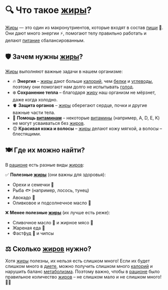 # 🔍 Что такое [жиры](/home/takoo/2025_kidbook/WORK/health/nutrition/fats.md)?  

[Жиры](/home/takoo/2025_kidbook/WORK/health/nutrition/fats.md) — это один из макронутриентов, которые входят в состав [пищи](/home/takoo/2025_kidbook/WORK/health/nutrition/food.md) 🍏. Они дают много энергии ⚡, помогают телу правильно работать и делают [питание](/home/takoo/2025_kidbook/WORK/health/nutrition/nutrition.md) сбалансированным.  

## 🛡 Зачем нужны [жиры](/home/takoo/2025_kidbook/WORK/health/nutrition/fats.md)?  
[Жиры](/home/takoo/2025_kidbook/WORK/health/nutrition/fats.md) выполняют важные задачи в нашем организме:  
- 🔥 **Энергия** – [жиры](/home/takoo/2025_kidbook/WORK/health/nutrition/fats.md) дают больше [калорий](/home/takoo/2025_kidbook/WORK/health/nutrition/calories.md), чем [белки](/home/takoo/2025_kidbook/WORK/health/nutrition/protein.md) и [углеводы](/home/takoo/2025_kidbook/WORK/health/nutrition/carbohydrates.md), поэтому они помогают нам долго не испытывать [голод](/home/takoo/2025_kidbook/WORK/health/nutrition/hunger.md).  
- ❄️ **Сохранение тепла** – благодаря [жиру](/home/takoo/2025_kidbook/WORK/health/nutrition/fats.md) наш организм не мёрзнет, даже когда холодно.  
- 🫀 **Защита органов** – [жиры](/home/takoo/2025_kidbook/WORK/health/nutrition/fats.md) оберегают сердце, почки и другие важные части тела.  
- 🌈 **Помощь [витаминам](/home/takoo/2025_kidbook/WORK/health/nutrition/vitamins.md)** – некоторые [витамины](/home/takoo/2025_kidbook/WORK/health/nutrition/vitamins.md) (например, A, D, E, K) не могут усваиваться без [жиров](/home/takoo/2025_kidbook/WORK/health/nutrition/fats.md).  
- 😊 **Красивая кожа и волосы** – [жиры](/home/takoo/2025_kidbook/WORK/health/nutrition/fats.md) делают кожу мягкой, а волосы – блестящими.  

## 🍽 Где их можно найти?  
В [рационе](/home/takoo/2025_kidbook/WORK/health/nutrition/ration.md) есть разные виды [жиров](/home/takoo/2025_kidbook/WORK/health/nutrition/fats.md):  

✅ **Полезные [жиры](/home/takoo/2025_kidbook/WORK/health/nutrition/fats.md)** (они важны для здоровья):  
- Орехи и семечки 🥜  
- Рыба 🐟 (например, лосось, тунец)  
- Авокадо 🥑  
- Оливковое и подсолнечное масло 🌻  

❌ **Менее полезные [жиры](/home/takoo/2025_kidbook/WORK/health/nutrition/fats.md)** (их лучше есть реже):  
- Сливочное масло 🧈 и жирное мясо 🍖  
- Жареная еда 🍟  
- Фастфуд 🍔 и чипсы  

## ⚖️ Сколько [жиров](/home/takoo/2025_kidbook/WORK/health/nutrition/fats.md) нужно?  
Хотя [жиры](/home/takoo/2025_kidbook/WORK/health/nutrition/fats.md) полезны, их нельзя есть слишком много! Если их будет слишком много в [диете](/home/takoo/2025_kidbook/WORK/health/nutrition/diet.md), можно получить слишком много [калорий](/home/takoo/2025_kidbook/WORK/health/nutrition/calories.md) и нарушить баланс [метаболизма](/home/takoo/2025_kidbook/WORK/health/nutrition/metabolism.md). Поэтому важно, чтобы в [рационе](/home/takoo/2025_kidbook/WORK/health/nutrition/ration.md) было правильное количество [жиров](/home/takoo/2025_kidbook/WORK/health/nutrition/fats.md) – не слишком мало и не слишком много! 🥗✅